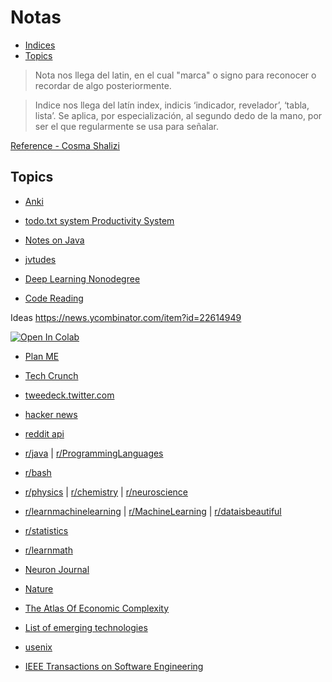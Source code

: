 # Notas

- [Indices](#indices) 
- [Topics](#topics)
  
> Nota nos llega del latin, en el cual "marca" o signo para reconocer o recordar de algo posteriormente.

> Indice nos llega  del latín index, indicis ‘indicador, revelador’, ‘tabla, lista’. Se aplica, por especialización, al segundo dedo de la mano, por ser el que regularmente se usa para señalar.
 
[Reference - Cosma Shalizi](http://bactra.org/notebooks/)

## Topics



- [Anki](https://colab.research.google.com/github/dbremont/Notas/blob/main/Ingenerare/src/Anki.ipynb)

- [todo.txt system Productivity System](https://colab.research.google.com/github/dbremont/Notas/blob/main/Ingenerare/src/todo.txt_system_Productivity_System.ipynb)

- [Notes on Java](https://colab.research.google.com/github/dbremont/Notas/blob/main/Ingenerare/src/Java.ipynb)

- [jvtudes](https://github.com/dbremont/jvtudes)

- [Deep Learning Nonodegree](https://colab.research.google.com/github/dbremont/Notas/blob/main/Ingenerare/src/Deep_Learning_Nanodegree.ipynb)

- [Code Reading](https://colab.research.google.com/github/dbremont/Notas/blob/main/Libros/Computacion/Code%20Reading%20-%20The%20Open%20Source%20Perspective.ipynb)

Ideas
https://news.ycombinator.com/item?id=22614949


<a href="https://colab.research.google.com/github/dbremont/Notas/blob/main/Ingenerare/Recorrer_Fuente_de_Recursos.ipynb" target="_parent"><img src="https://colab.research.google.com/assets/colab-badge.svg" alt="Open In Colab"/></a>

- [Plan ME](https://colab.research.google.com/github/dbremont/Notas/blob/main/Ingenerare/Planme.ipynb)

- [Tech Crunch](https://techcrunch.com/)

- [tweedeck.twitter.com](https://tweetdeck.twitter.com/)

- [hacker news](https://news.ycombinator.com/)

- [reddit api](https://api.pushshift.io/reddit/search/submission/?subreddit=java&sort=desc&sort_type=created_utc&after=1523588521&before=1523934121&size=1000)

- [r/java](https://www.reddit.com/r/java/) | [r/ProgrammingLanguages](https://www.reddit.com/r/ProgrammingLanguages/)

- [r/bash](https://www.reddit.com/r/bash/)

- [r/physics](https://www.reddit.com/r/physics/) | [r/chemistry](https://www.reddit.com/r/chemistry/) | [r/neuroscience](https://www.reddit.com/r/neuroscience/)

- [r/learnmachinelearning](https://www.reddit.com/r/learnmachinelearning/)  |  [r/MachineLearning](https://www.reddit.com/r/MachineLearning/) | [r/dataisbeautiful](https://www.reddit.com/r/dataisbeautiful/)

- [r/statistics](https://www.reddit.com/r/statistics/)

- [r/learnmath](https://www.reddit.com/r/learnmath/)

- [Neuron Journal](https://www.cell.com/neuron/home)

- [Nature](https://www.nature.com/)

- [The Atlas Of Economic Complexity](https://atlas.cid.harvard.edu/)

- [List of emerging technologies](https://en.wikipedia.org/wiki/List_of_emerging_technologies)

- [usenix](https://www.usenix.org/) 

- [IEEE Transactions on Software Engineering](https://ieeexplore.ieee.org/xpl/RecentIssue.jsp?punumber=32)

